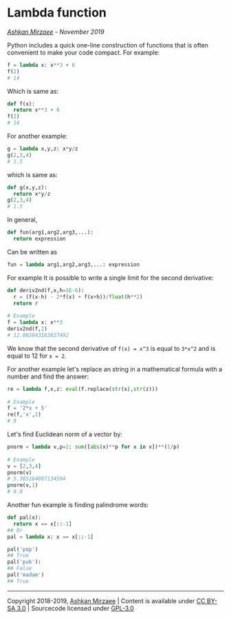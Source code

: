 # Lambda function
*[Ashkan Mirzaee](https://ashki23.github.io/index.html) - November 2019*

Python includes a quick one-line construction of functions that is often convenient to make your code compact. For example:
```python
f = lambda x: x**3 + 6
f(2)
# 14
```

Which is same as:
```python
def f(x):
  return x**3 + 6
f(2)
# 14
```

For another example:
```python
g = lambda x,y,z: x*y/z
g(2,3,4)
# 1.5
```

which is same as:
```python
def g(x,y,z):
  return x*y/z
g(2,3,4)
# 1.5
```

In general,
```python
def fun(arg1,arg2,arg3,...):
  return expression
```

Can be written as
```python
fun = lambda arg1,arg2,arg3,...: expression
```

For example It is possible to write a single limit for the second derivative:
```python
def deriv2nd(f,x,h=1E-6):
  r = (f(x-h) - 2*f(x) + f(x+h))/float(h**2) 
  return r
 
# Example
f = lambda x: x**3
deriv2nd(f,2)
# 12.002843163827492
```
 
We know that the second derivative of `f(x) = x^3` is equal to `3*x^2` and is equal to 12 for `x = 2`.

For another example let's replace an string in a mathematical formula with a number and find the answer:
```python
re = lambda f,x,z: eval(f.replace(str(x),str(z)))
 
# Example
f = '2*x + 5'
re(f,'x',2)
# 9
```
 
Let's find Euclidean norm of a vector by:
```python
pnorm = lambda v,p=2: sum([abs(x)**p for x in v])**(1/p)
 
# Example
v = [2,3,4]
pnorm(v)
# 5.385164807134504
pnorm(v,1)
# 9.0
```
 
Another fun example is finding palindrome words:
```python
def pal(x):
  return x == x[::-1]
## Or
pal = lambda x: x == x[::-1]

pal('pop')
## True
pal('pub'):
## False
pal('madam')
## True
```
---
Copyright 2018-2019, [Ashkan Mirzaee](https://ashki23.github.io/index.html) | Content is available under [CC BY-SA 3.0](https://creativecommons.org/licenses/by-sa/3.0/) | Sourcecode licensed under [GPL-3.0](https://www.gnu.org/licenses/gpl-3.0.en.html)
